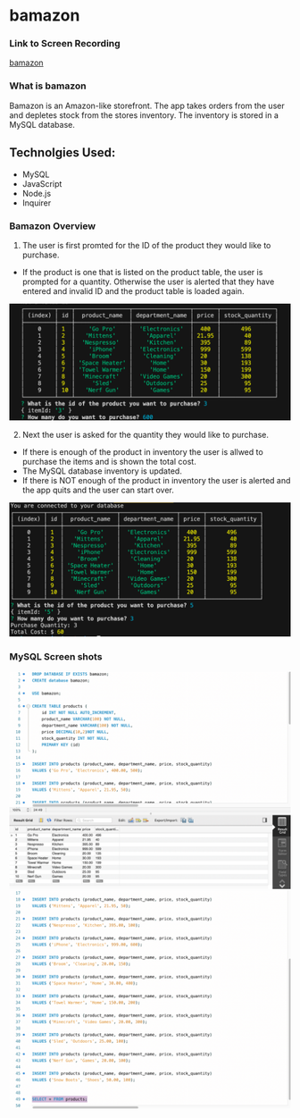 # bamazon

### Link to Screen Recording
[bamazon](https://drive.google.com/file/d/1wVXY_aktJ-noU85tMM4Xxh9ZjJh82tTm/view)

### What is bamazon
Bamazon is an Amazon-like storefront. The app takes orders from the user and depletes stock from the stores inventory. The inventory is stored in a MySQL database. 

## Technolgies Used:
* MySQL
* JavaScript
* Node.js
* Inquirer

### Bamazon Overview

1. The user is first promted for the ID of the product they would like to purchase. 

* If the product is one that is listed on the product table, the user is prompted for a quantity. Otherwise the user is alerted that they have entered and invalid ID and the product table is loaded again. 

![productTable](assets/media/productTable.png)

2. Next the user is asked for the quantity they would like to purchase. 
* If there is enough of the product in inventory the user is allwed to purchase the items and is shown the total cost. 
* The MySQL database inventory is updated.
* If there is NOT enough of the product in inventory the user is alerted and the app quits and the user can start over. 

![ConcertGif](assets/media/productPurchase.png)



### MySQL Screen shots

![MySQL](assets/media/mySQL1.png)
![MySQL](assets/media/mySQL2.png)